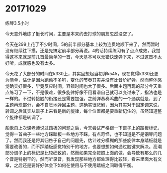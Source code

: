 # 20171029

练琴3.5小时

今天意外地练了挺长时间，主要是本来约去打球的朋友忽然没空了。

今天在299上花了不少时间，5的前半部分基本上较为连贯地顺下来了，然而暂时没有继续往下摸，还是先搞定前半部分再说。4的话持续练习有了点点成效，我觉得这本来就是前几首最简单的一首，今天基本可以无错快速弹下来，不过这首不太好听，成就感也没有太多。

今天花了大部分的时间在k330上，其实回想起当初弹k545，现在觉得k330还更为简单，估计是因为跑动不多吧，变化的节奏其实并没有比音阶好弹，然而整体感觉确实好很多，毕竟反应时间，容错时间也大了很多。后面主题再现的部分今天重点练习了一下，不是很难，很多旋律好像不用看谱自己就可以变过来了，指法也是一样的。不过转接触的衔接还是需要加强，之前弹奏奏鸣曲的一个通病就是，到了主题再现部分，会不自觉地弹回主题，这确实很悲剧，因为其实对于固定调来说，转调之后其实从谱子上来看是新的旋律，每个位置都是要重新记住的，虽然知道整个旋律都是转调了。

船歌自上次课老师说过踏板的问题之后，今天尝试严格跟一下谱子上的踏板标记，觉得一首曲子一些地方踩踏板一些地方不踩，有点奇怪，也不知道是不是钢琴问题了。然而我还是将其归咎于自己的问题先，估计过分模糊的那些旋律本身踏板就是需要改善的，而不踩踏板感觉特别干的地方，也要想想如何通过触键来解决。高潮部分谱子上的标记是比较细致的，然而如果完全按照上面的做，会导致有那么的几个音是特别干的，然而听录音，我发现那些地方都处理得比较轻，看来里面大有文章，之后还是要好好体会下如何在使用与不使用踏板之间取得平衡。
